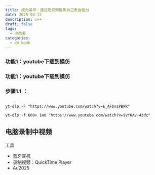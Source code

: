 ```yaml
---
title: 成为讲师：通过短视频锻炼自己表达能力
date: 2025-04-12
description: c++
draft: false
tags:
  - 小而美
categories:
  - do book
---
```

### 功能1：youtube下载到模仿
### 功能1：youtube下载到模仿


### 步骤1.1 ：

```
  
yt-dlp -F "https://www.youtube.com/watch?v=E_AFbnsPBWk"

yt-dlp -f 609+ 140 "https://www.youtube.com/watch?v=9VYKAv-43dc"
```



## 电脑录制中视频


工具
- 蓝牙耳机
 - 录制视频：QuickTime Player
 - Au2025
